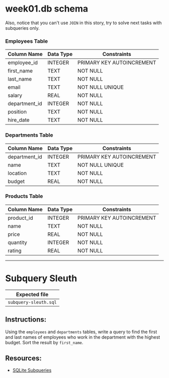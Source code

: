 # week01.db schema

Also, notice that you can't use `JOIN` in this story, try to solve next tasks with subqueries only.

### Employees Table

| Column Name   | Data Type     | Constraints                |
|---------------|---------------|----------------------------|
| employee_id   | INTEGER       | PRIMARY KEY AUTOINCREMENT  |
| first_name    | TEXT          | NOT NULL                   |
| last_name     | TEXT          | NOT NULL                   |
| email         | TEXT          | NOT NULL UNIQUE            |
| salary        | REAL          | NOT NULL                   |
| department_id | INTEGER       | NOT NULL                   |
| position      | TEXT          | NOT NULL                   |
| hire_date     | TEXT          | NOT NULL                   |

### Departments Table

| Column Name  | Data Type     | Constraints               |
|--------------|---------------|---------------------------|
| department_id| INTEGER       | PRIMARY KEY AUTOINCREMENT |
| name         | TEXT          | NOT NULL UNIQUE           |
| location     | TEXT          | NOT NULL                  |
| budget       | REAL          | NOT NULL                  |

### Products Table

| Column Name | Data Type    | Constraints                |
|-------------|--------------|----------------------------|
| product_id  | INTEGER      | PRIMARY KEY AUTOINCREMENT  |
| name        | TEXT         | NOT NULL                   |
| price       | REAL         | NOT NULL                   |
| quantity    | INTEGER      | NOT NULL                   |
| rating      | REAL         | NOT NULL                   |

---

# Subquery Sleuth

| Expected file |
| ------------- |
| `subquery-sleuth.sql` |

## Instructions:

Using the `employees` and `departments` tables, write a query to find the first and last names of employees who work in the department with the highest budget. Sort the result by `first_name`.

## Resources:

- [SQLite Subqueries](https://www.sqlitetutorial.net/sqlite-subquery/)